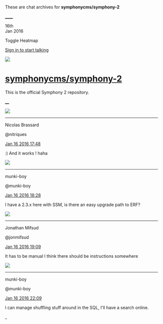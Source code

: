 These are chat archives for **symphonycms/symphony-2**

[__](/symphonycms/symphony-2/archives/2016/01/17)[__](/symphonycms/symphony-2/archives/2016/01/15)

16th  
Jan 2016

Toggle Heatmap

[Sign in to start talking](/login?action=login&button=archive-login)

![](https://avatars-02.gitter.im/group/iv/3/57542c45c43b8c601977197e?s=48)

#  [symphonycms/symphony-2](/symphonycms/symphony-2)

This is the official Symphony 2 repository.

[ __](/orgs/symphonycms/rooms "More symphonycms rooms")

![](https://avatars1.githubusercontent.com/u/771169?v=3&s=30)

____

Nicolas Brassard

@nitriques

[Jan 16 2016
17:48](https://gitter.im/symphonycms/symphony-2?at=569a82592bc35f6c1c1a7589)

:) And it works ! haha

![](https://avatars1.githubusercontent.com/u/4517581?v=3&s=30)

____

munki-boy

@munki-boy

[Jan 16 2016
18:28](https://gitter.im/symphonycms/symphony-2?at=569a8bbfda358920486f142b)

I have a 2.3.x here with SSM, is there an easy upgrade path to ERF?

![](https://avatars1.githubusercontent.com/u/859775?v=3&s=30)

____

Jonathan Mifsud

@jonmifsud

[Jan 16 2016
19:09](https://gitter.im/symphonycms/symphony-2?at=569a957a2bc35f6c1c1a7899)

It has to be manual I think there should be instructions somewhere

![](https://avatars1.githubusercontent.com/u/4517581?v=3&s=30)

____

munki-boy

@munki-boy

[Jan 16 2016
22:09](https://gitter.im/symphonycms/symphony-2?at=569abfb75de13b3f15e379fa)

I can manage shuffling stuff around in the SQL, I'll have a search online.

_

